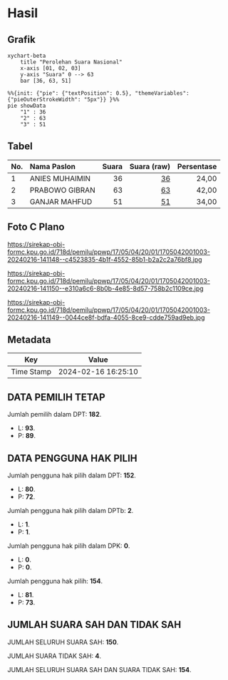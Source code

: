 # Hasil

## Grafik

```mermaid
xychart-beta
    title "Perolehan Suara Nasional"
    x-axis [01, 02, 03]
    y-axis "Suara" 0 --> 63
    bar [36, 63, 51]
```

```mermaid
%%{init: {"pie": {"textPosition": 0.5}, "themeVariables": {"pieOuterStrokeWidth": "5px"}} }%%
pie showData
    "1" : 36
    "2" : 63
    "3" : 51
```

## Tabel

| No. | Nama Paslon    | Suara | Suara (raw) | Persentase |
|:--- |:-------------- | -----:| -----------:| ----------:|
| 1   | ANIES MUHAIMIN | 36    | [36][p-1]   | 24,00      |
| 2   | PRABOWO GIBRAN | 63    | [63][p-2]   | 42,00      |
| 3   | GANJAR MAHFUD  | 51    | [51][p-3]   | 34,00      |


[p-1]: https://github.com/gigit-pemilu/pemilu-2024/blob/main/pilpres/hitung-suara/sub/17-bengkulu/sub/05-seluma/sub/04-semidang-alas/sub/2001-maras-jauh/sub/003-tps/sub/paslon-1.txt
[p-2]: https://github.com/gigit-pemilu/pemilu-2024/blob/main/pilpres/hitung-suara/sub/17-bengkulu/sub/05-seluma/sub/04-semidang-alas/sub/2001-maras-jauh/sub/003-tps/sub/paslon-2.txt
[p-3]: https://github.com/gigit-pemilu/pemilu-2024/blob/main/pilpres/hitung-suara/sub/17-bengkulu/sub/05-seluma/sub/04-semidang-alas/sub/2001-maras-jauh/sub/003-tps/sub/paslon-3.txt

## Foto C Plano

https://sirekap-obj-formc.kpu.go.id/718d/pemilu/ppwp/17/05/04/20/01/1705042001003-20240216-141148--c4523835-4b1f-4552-85b1-b2a2c2a76bf8.jpg

https://sirekap-obj-formc.kpu.go.id/718d/pemilu/ppwp/17/05/04/20/01/1705042001003-20240216-141150--e310a6c6-8b0b-4e85-8d57-758b2c1109ce.jpg

https://sirekap-obj-formc.kpu.go.id/718d/pemilu/ppwp/17/05/04/20/01/1705042001003-20240216-141149--0044ce8f-bdfa-4055-8ce9-cdde759ad9eb.jpg


## Metadata

| Key        | Value               |
| ---------- | ------------------- |
| Time Stamp | 2024-02-16 16:25:10 |


## DATA PEMILIH TETAP

Jumlah pemilih dalam DPT: **182**.
 * L: **93**.
 * P: **89**.

## DATA PENGGUNA HAK PILIH

Jumlah pengguna hak pilih dalam DPT: **152**.
 * L: **80**.
 * P: **72**.

Jumlah pengguna hak pilih dalam DPTb: **2**.
 * L: **1**.
 * P: **1**.

Jumlah pengguna hak pilih dalam DPK: **0**.
 * L: **0**.
 * P: **0**.

Jumlah pengguna hak pilih: **154**.
 * L: **81**.
 * P: **73**.

## JUMLAH SUARA SAH DAN TIDAK SAH

JUMLAH SELURUH SUARA SAH: **150**.

JUMLAH SUARA TIDAK SAH: **4**.

JUMLAH SELURUH SUARA SAH DAN SUARA TIDAK SAH: **154**.


